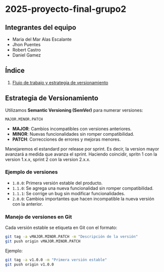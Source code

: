 # 2025-proyecto-final-grupo2

## Integrantes del equipo

* Maria del Mar Alas Escalante
* Jhon Puentes
* Robert Castro
* Daniel Gamez

## Índice

1. [Flujo de trabajo y estrategia de versionamiento](#flujo-de-trabajo-y-estrategia-de-versionamiento)


## Estrategia de Versionamiento
Utilizamos **Semantic Versioning (SemVer)** para numerar versiones:
```bash
MAJOR.MINOR.PATCH
```
- **MAJOR**: Cambios incompatibles con versiones anteriores.
- **MINOR**: Nuevas funcionalidades sin romper compatibilidad.
- **PATCH**: Correcciones de errores y mejoras menores.

Manejaremos el estandard por release por sprint. Es decir, la version mayor avanzará a medida que avanza el sprint.
Haciendo coincidir, spritn 1 con la version 1.x.x, sprint 2 con la version 2.x.x.

### Ejemplo de versiones
- `1.0.0`: Primera versión estable del producto.
- `1.1.0`: Se agrega una nueva funcionalidad sin romper compatibilidad.
- `1.1.1`: Se corrige un bug sin modificar funcionalidades.
- `2.0.0`: Cambios importantes que hacen incompatible la nueva versión con la anterior.

### Manejo de versiones en Git
Cada versión estable se etiqueta en Git con el formato:
```bash
git tag -a vMAJOR.MINOR.PATCH -m "Descripción de la versión"
git push origin vMAJOR.MINOR.PATCH
```
Ejemplo:
```bash
git tag -a v1.0.0 -m "Primera versión estable"
git push origin v1.0.0
```
